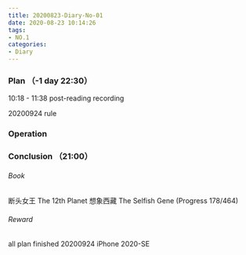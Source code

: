 ```yaml
---
title: 20200823-Diary-No-01
date: 2020-08-23 10:14:26
tags:
- NO.1
categories:
- Diary
---
```


### Plan （-1 day 22:30）

10:18 - 11:38 post-reading recording

20200924 rule

### Operation
 

 
### Conclusion （21:00）



###### Book	
断头女王
The 12th Planet
想象西藏
The Selfish Gene (Progress 178/464)

###### Reward 
all plan finished 20200924 iPhone 2020-SE

